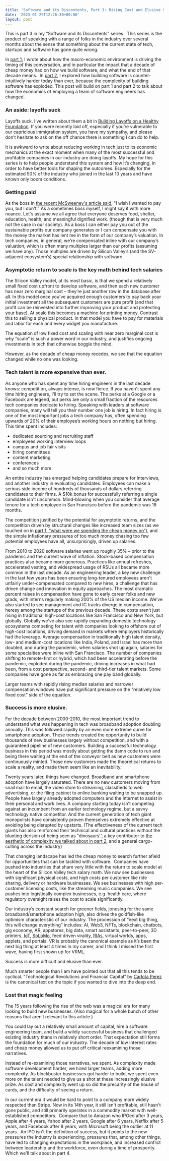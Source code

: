 ```yaml
---
title: 'Software and its Discontents, Part 3: Rising Cost and Elusive Success'
date: '2023-01-29T12:26:30+00:00'
layout: post
---
```


This is part 3 in my “Software and its Discontents” series.  This series is the product of speaking with a range of folks in the industry over several months about the sense that something about the current state of tech, startups and software has gone quite wrong.

In [part 1](https://laughingmeme.org/2023/01/16/software-and-its-discontents-part-1.html), I wrote about how the macro-economic environment is driving the timing of this conversation, and in particular the impact that a decade of cheap money had on how we build software, and what the end of that decade means.  In [part 2](https://laughingmeme.org/2023/01/23/software-and-its-discontents-part-2-complexity.html), I explored how building software is counter-intuitively harder today than ever, because the complexity of building software has exploded. This post will build on part 1 and part 2 to talk about how the economics of employing a team of software engineers has changed. 

### An aside: layoffs suck

Layoffs suck. I’ve written about them a bit in [Building Layoffs on a Healthy Foundation](https://kellanem.com/notes/layoff-foundations). If you were recently laid off, especially if you’re vulnerable to our capricious immigration system, you have my sympathy, and please don’t hesitate to ask on the off chance there is something I can do to help. 

It is awkward to write about reducing working in tech just to its economic mechanics at the exact moment when many of the most successful and profitable companies in our industry are doing layoffs. My hope for this series is to help people understand this system and how it’s changing, in order to have better tools for shaping the outcomes. Especially for the estimated 50% of the industry who joined in the last 10 years and have known only boom conditions. 

### Getting paid

As the boss in [the recent McSweeney's article said](https://www.mcsweeneys.net/articles/macroeconomic-changes-have-made-it-impossible-for-me-to-want-to-pay-you), "I wish I wanted to pay you, but I don't.” As a sometimes boss myself, I might say it with more nuance. Let's assume we all agree that everyone deserves food, shelter, education, health, and meaningful dignified work. (though that is very much not the case in our society). As a boss I can either pay you out of the sustainable profits our company generates or I can compensate you with the money the market has lent me in the form of our company’s valuation. In tech companies, in general, we’re compensated inline with our company’s valuation, which is often many multiples larger than our profits (assuming we have any). Those multiples are driven by Silicon Valley’s (and the SV-adjacent ecosystem’s) special relationship with software.

### Asymptotic return to scale is the key math behind tech salaries

The Silicon Valley model, at its most basic, is that we spend a relatively small fixed cost upfront to develop software, and then each new customer has near zero marginal cost – they’re just another row in the database after all. In this model once you’ve acquired enough customers to pay back your initial investment all the subsequent customers are pure profit (and that profit can be reinvested into further improving your product and protecting your base). At scale this becomes a machine for printing money. Contrast this to selling a physical product. In that model you have to pay for materials and labor for each and every widget you manufacture.

The equation of low fixed cost and scaling with near zero marginal cost is why “scale” is such a power word in our industry, and justifies ongoing investments in tech that otherwise boggle the mind. 

However, as the decade of cheap money recedes, we see that the equation changed while no one was looking.

### Tech talent is more expensive than ever.

As anyone who has spent any time hiring engineers in the last decade knows: competition, always intense, is now fierce. If you haven't spent any time hiring engineers, I'll try to set the scene. The perks at a Google or a Facebook are legend, but perks are only a small fraction of the resources tech companies dedicate to hiring. Speaking with leaders at software companies, many will tell you their number one job is hiring. In fact hiring is one of the most important jobs a tech company has, often spending upwards of 20% of their employee’s working hours on nothing but hiring. This time spent includes: 

  * dedicated sourcing and recruiting staff
  * employees working interview loops
  * campus and job fair visits
  * hiring committees
  * content marketing
  * conferences
  * and so much more.

An entire industry has emerged helping candidates prepare for interviews, and another industry in evaluating candidates. Employees can make a serious side income of hundreds of thousands of dollars referring candidates to their firms. A $10k bonus for successfully referring a single candidate isn't uncommon. Mind-blowing when you consider that average tenure for a tech employee in San Francisco before the pandemic was 18 months.

The competition justified by the potential for asymptotic returns, and the competition driven by structural changes like increased team sizes (as we touched on in [part 1, “what were we spending the cheap money on“](https://laughingmeme.org/2023/01/16/software-and-its-discontents-part-1.html#what-were-we-spending-the-cheap-money-on#what-were-we-spending-the-cheap-money-on)), and the simple inflationary pressures of too much money chasing too few potential employees have all, unsurprisingly, driven up salaries.

From 2010 to 2020 software salaries went up roughly 35% – prior to the pandemic and the current wave of inflation. Stock-based compensation practices also became more generous. Practices like annual refreshes, accelerated vesting, and widespread usage of RSUs all became more common in the last decade. As an engineering leader, a key new challenge in the last few years has been ensuring long-tenured employees aren't unfairly under-compensated compared to new hires, a challenge that has driven change and innovation in equity approaches. The most dramatic percent raises in compensation have gone to early career folks and new grads, with interns regularly making 200% of the US median income. We've also started to see management and IC tracks diverge in compensation, heresy among the startups of the previous decade. These costs aren’t just rising in traditional high-cost locations like San Francisco and New York, but globally. Globally we've also see rapidly expanding domestic technology ecosystems competing for talent with companies looking to offshore out of high-cost locations, driving demand in markets where employers historically had the leverage. Average compensation in traditionally high talent density, low- and medium-cost locations like India, Poland, and Israel has more than doubled, and during the pandemic, when salaries shot up again, salaries for some specialties were inline with San Francisco. The number of companies shifting to remote-first or hybrid, which had been accelerating before the pandemic, exploded during the pandemic, driving increases in what had been, from a cost perspective, second- and third-tier talent markets. Some companies have gone as far as embracing one pay band globally. 

Larger teams with rapidly rising median salaries and narrower compensation windows have put significant pressure on the “relatively low fixed cost” side of the equation.

### Success is more elusive.

For the decade between 2000-2010, the most important trend to understand what was happening in tech was broadband adoption doubling annually. This was followed rapidly by an even more extreme curve for smartphone adoption. These trends created the opportunity to build thousands of new businesses largely without competition, and with a guaranteed pipeline of new customers. Building a successful technology business in this period was mostly about getting the damn code to run and being there waiting at the end of the conveyor belt as new customers were continuously minted. Those new customers made the theoretical returns to scale a reality, and made them seem like an inevitability. 

Twenty years later, things have changed. Broadband and smartphone adoption have largely saturated. There are no new customers moving from snail mail to email, the video store to streaming, classifieds to web advertising, or the filing cabinet to online banking waiting to be snapped up. People have largely already adopted computers and the Internet to assist in their personal and work lives. A company starting today isn’t competing against an incumbent from an earlier technology regime, but a savvy technology native competitor. And the current generation of tech giant monopolists have consistently proven themselves extremely effective at avoiding being disrupted by upstarts. (The effectiveness of the current tech giants has also reinforced their technical and cultural practices without the blunting derision of being seen as "dinosaurs'', a key contributor to [the aesthetic of complexity we talked about in part 2](https://laughingmeme.org/2023/01/23/software-and-its-discontents-part-2-complexity.html#aspirational-complexity), and a general cargo-culting across the industry)

That changing landscape has led the cheap money to search further afield for opportunities that can be tackled with software.  Companies have pushed into industries that share very little with the return to scale model at the heart of the Silicon Valley tech salary math. We now see businesses with significant physical costs, and high costs per customer like ride sharing, delivery or hardware businesses. We see businesses with high per-customer licensing costs, like the streaming music companies. We see pushes into logistically complex businesses, e.g. health care, where regulatory oversight raises the cost to scale significantly.

Our industry’s constant search for greener fields, jonesing for the same broadband/smartphone adoption high, also drives the goldfish-like optimism characteristic of our industry. The procession of “next big thing, this will change everything” includes: AI, Web3, NFTs, blockchain, chatbots, gig economy, AR, appstores, big data, smart assistants, peer-to-peer, 3D printers, <abbr title="internet of things">IoT</abbr>, <abbr title="social local mobile">SoLoMo</abbr>, feed driven virality, <abbr title="rich internet applications">RIAs</abbr>, virtual worlds, apps, applets, and portals. VR is probably the canonical example as it’s been the next big thing at least 4 times in my career, and I think I missed the first wave, having first shown up for VRML.  

Success is more difficult and elusive than ever. 

Much smarter people than I am have pointed out that all this tends to be cyclical. "Technological Revolutions and Financial Capital" by [Carlota Perez](https://carlotaperez.org/) is the canonical text on the topic if you wanted to dive into the deep end.

### Lost that magic feeling

The 15 years following the rise of the web was a magical era for many looking to build new businesses. (Also magical for a whole bunch of other reasons that aren’t relevant to this article.) 

You could lay out a relatively small amount of capital, hire a software engineering team, and build a wildly successful business that challenged existing industry titans in relatively short order. That expectation still forms the foundation for much of our industry. The decade of low interest rates and cheap money allowed us to put off critical reexamining those narratives. 

Instead of re-examining those narratives, we spent. As complexity made software development harder, we hired larger teams, adding more complexity. As blockbuster businesses got harder to build, we spent even more on the talent needed to give us a shot at these increasingly elusive prize. As cost and complexity went up so did the precarity of the house of cards, and the difficulty of seeing a return. 

In our current era it would be hard to point to a company more widely respected than Stripe. Now in its 14th year, it still isn't profitable, still hasn't gone public, and still primarily operates in a commodity market with well-established competitors.  Compare that to Amazon who IPOed after 3 years, Apple after 4 years, Yahoo after 2 years, Google after 6 years, Netflix after 5 years, and Facebook after 8 years, with Microsoft being the outlier at 11 years.  An IPO isn't the definition of success, but it points to the new pressures the industry is experiencing, pressures that, among other things, have led to changing expectations in the workplace, and increased conflict between leadership and the workforce, even during a time of prosperity.  Which we'll talk about in part 4.